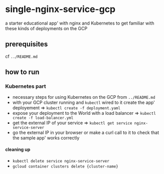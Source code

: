 # single-nginx-service-gcp

a starter educational app' with nginx and Kubernetes to get familiar with these kinds of deployments on the GCP

## prerequisites

cf `../README.md`

## how to run

### Kubernetes part

- necessary steps for using Kubernetes on the GCP from `../README.md`
- with your GCP cluster running and `kubectl` wired to it create the app' deployement => `kubectl create -f deployment.yaml`
- expose your deployment to the World with a load balancer => `kubectl create -f load-balancer.yml`
- get the external IP of your service => `kubectl get service nginx-service-server`
- go the external IP in your browser or make a curl call to it to check that the sample app' works correctly

#### cleaning up

- `kubectl delete service nginx-service-server`
- `gcloud container clusters delete {cluster-name}`
